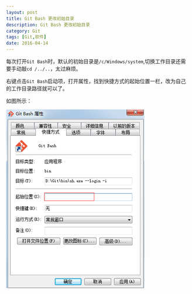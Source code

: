 ```yaml
---
layout: post
title: Git Bash 更改初始目录
description: Git Bash 更改初始目录
category: Git
tags: [Git,软件]
date: 2016-04-14
---
```


每次打开`Git Bash`时，默认的初始目录是`/c/Windows/system`,切换工作目录还需要手动敲`cd /../..`，太过麻烦。

右键点击`Git Bash`启动项，打开属性，找到快捷方式的起始位置一栏，改为自己的工作目录路径就可以了。

如图所示：

![git-bash-change-initial-directory-1.png](/images/git-bash-change-initial-directory-1.png)